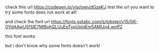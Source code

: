check this url https://codepen.io/yisi/pen/dGzeKJ
test the url you want to try
some fonts does not work at all!


and check the font url  https://fonts.gstatic.com/s/lobster/v15/G6-OYdAAwU5fSlE7MlBvhQLUuEpTyoUstqEm5AMlJo4.woff2

this font works

but i don't know why some fonts doesn't work!


